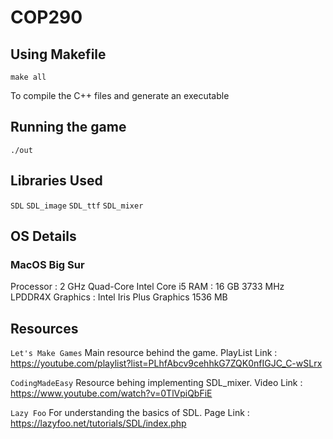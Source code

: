 # COP290
## Using Makefile

``` make all ```

To compile the C++ files and generate an executable

## Running the game

``` ./out ```


## Libraries Used

``` SDL ```
``` SDL_image ```
``` SDL_ttf ```
``` SDL_mixer ```

## OS Details

### MacOS Big Sur
Processor : 2 GHz Quad-Core Intel Core i5
RAM : 16 GB 3733 MHz LPDDR4X
Graphics : Intel Iris Plus Graphics 1536 MB


## Resources 

``` Let's Make Games ```
Main resource behind the game.
PlayList Link : https://youtube.com/playlist?list=PLhfAbcv9cehhkG7ZQK0nfIGJC_C-wSLrx

``` CodingMadeEasy ```
Resource behing implementing SDL_mixer.
Video Link : https://www.youtube.com/watch?v=0TlVpiQbFiE

``` Lazy Foo ```
For understanding the basics of SDL.
Page Link : https://lazyfoo.net/tutorials/SDL/index.php
